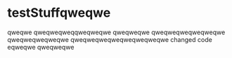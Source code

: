 # testStuffqweqwe
qweqwe
qweqweqweqqweqweqwe
qweqweqwe
qweqweqweqweqweqwe
qweqweqweqweqwe
qweqweqweqweqweqweqweqwe
changed code eqweqwe
qweqweqwe
